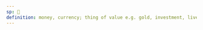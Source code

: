 ```yaml
---
sp: 󱤲
definition: money, currency; thing of value e.g. gold, investment, livestock
---
```

<!-- mani are things that are valuable in some way, or things you want to use for trade. money and currency is probably mani to most. to a farmer, their livestock might be mani. a miner might call gold kiwen, but many others might call it mani. -->